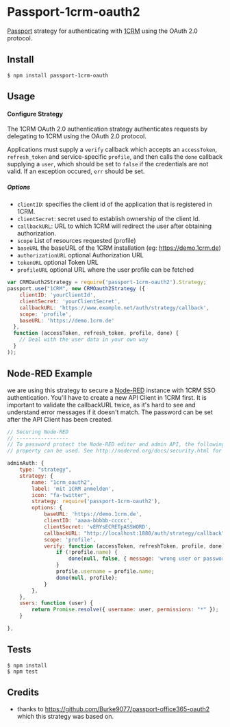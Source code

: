 # Passport-1crm-oauth2

[Passport](http://passportjs.org/) strategy for authenticating with [1CRM](https://1crm-system.de)
using the OAuth 2.0 protocol.

## Install

    $ npm install passport-1crm-oauth

## Usage

#### Configure Strategy

The 1CRM OAuth 2.0 authentication strategy authenticates requests by delegating to 1CRM using the OAuth 2.0 protocol.

Applications must supply a `verify` callback which accepts an `accessToken`, `refresh_token` and service-specific `profile`, and then calls the `done` callback supplying a `user`, which should be set to `false` if the credentials are not valid.  If an exception occured, `err` should be set.

##### Options

* `clientID`: specifies the client id of the application that is registered in 1CRM.
* `clientSecret`: secret used to establish ownership of the client Id.
* `callbackURL`: URL to which 1CRM will redirect the user after obtaining authorization.
* `scope`              List of resources requested (profile)
* `baseURL`            the baseURL of the 1CRM installation (eg: https://demo.1crm.de)
* `authorizationURL`   optional Authorization URL
* `tokenURL`           optional Token URL
* `profileURL`         optional URL where the user profile can be fetched

```javascript
var CRMOauth2Strategy = require('passport-1crm-oauth2').Strategy;
passport.use("1CRM", new CRMOauth2Strategy ({
    clientID: 'yourClientId',
    clientSecret: 'yourClientSecret',
    callbackURL: 'https://www.example.net/auth/strategy/callback',
    scope: 'profile',
    baseURL: 'https://demo.1crm.de'
  },
  function (accessToken, refresh_token, profile, done) {
    // Deal with the user data in your own way
  }
));
```
## Node-RED Example
we are using this strategy to secure a [Node-RED](https://nodered.org/) instance with 1CRM SSO authentication. You'll have to create a new API Client in 1CRM first. It is important to validate the callbackURL twice, as it's hard to see and understand error messages if it doesn't match. The password can be set after the API Client has been created.

```javascript
// Securing Node-RED
// -----------------
// To password protect the Node-RED editor and admin API, the following
// property can be used. See http://nodered.org/docs/security.html for details.

adminAuth: {
    type: "strategy",
    strategy: {
        name: "1crm_oauth2",
        label: 'mit 1CRM anmelden',
        icon: "fa-twitter",
        strategy: require('passport-1crm-oauth2'),
        options: {
            baseURL: 'https://demo.1crm.de',
            clientID: 'aaaa-bbbbb-ccccc',
            clientSecret: 'vERYsECRETpASSWORD',
            callbackURL: "http://localhost:1880/auth/strategy/callback",
            scope: 'profile',
            verify: function (accessToken, refreshToken, profile, done) {
                if (!profile.name) {
                    done(null, false, { message: 'wrong user or password' });
                }
                profile.username = profile.name;
                done(null, profile);
            }
        },
    },
    users: function (user) {
        return Promise.resolve({ username: user, permissions: "*" });
    }

},
```
## Tests

    $ npm install
    $ npm test
    
## Credits

  - thanks to https://github.com/Burke9077/passport-office365-oauth2 which this strategy was based on.